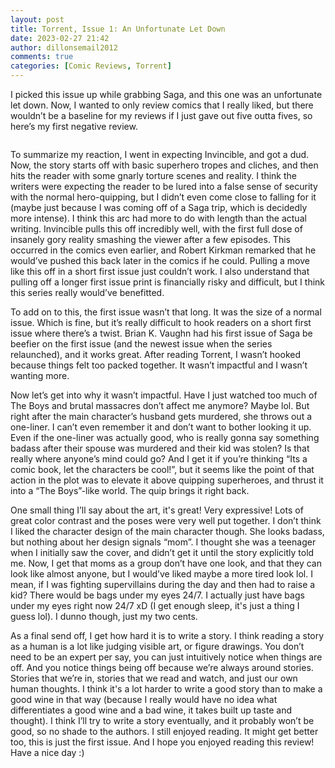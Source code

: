 ```yaml
---
layout: post
title: Torrent, Issue 1: An Unfortunate Let Down
date: 2023-02-27 21:42
author: dillonsemail2012
comments: true
categories: [Comic Reviews, Torrent]
---
```

<!-- wp:paragraph -->
<p>I picked this issue up while grabbing Saga, and this one was an unfortunate let down. Now, I wanted to only review comics that I really liked, but there wouldn’t be a baseline for my reviews if I just gave out five outta fives, so here’s my first negative review.</p>
<!-- /wp:paragraph -->

<!-- wp:image -->
<figure class="wp-block-image"><img src="https://lh5.googleusercontent.com/fnP0-P1WEEHXteclxuaDht2X9tyR_hqWXi9Gt1HrsDmvTXEvR_vHTJ_hkWUSp5LqsKy21lzk4GLBcZwHqi-vS6QOmAekx9ZzIsq0kzNhMlOKN61uKtOTSqLVEU0QgBYqk0FjexrIoyFYl7IfgM25kH8" alt="" /></figure>
<!-- /wp:image -->

<!-- wp:paragraph -->
<p>To summarize my reaction, I went in expecting Invincible, and got a dud. Now, the story starts off with basic superhero tropes and cliches, and then hits the reader with some gnarly torture scenes and reality. I think the writers were expecting the reader to be lured into a false sense of security with the normal hero-quipping, but I didn’t even come close to falling for it (maybe just because I was coming off of a Saga trip, which is decidedly more intense). I think this arc had more to do with length than the actual writing. Invincible pulls this off incredibly well, with the first full dose of insanely gory reality smashing the viewer after a few episodes. This occurred in the comics even earlier, and Robert Kirkman remarked that he would’ve pushed this back later in the comics if he could. Pulling a move like this off in a short first issue just couldn’t work. I also understand that pulling off a longer first issue print is financially risky and difficult, but I think this series really would’ve benefitted.</p>
<!-- /wp:paragraph -->

<!-- wp:paragraph -->
<p>To add on to this, the first issue wasn’t that long. It was the size of a normal issue. Which is fine, but it’s really difficult to hook readers on a short first issue where there’s a twist. Brian K. Vaughn had his first issue of Saga be beefier on the first issue (and the newest issue when the series relaunched), and it works great. After reading Torrent, I wasn’t hooked because things felt too packed together. It wasn’t impactful and I wasn’t wanting more.</p>
<!-- /wp:paragraph -->

<!-- wp:paragraph -->
<p>Now let’s get into why it wasn’t impactful. Have I just watched too much of The Boys and brutal massacres don’t affect me anymore? Maybe lol. But right after the main character’s husband gets murdered, she throws out a one-liner. I can’t even remember it and don’t want to bother looking it up. Even if the one-liner was actually good, who is really gonna say something badass after their spouse was murdered and their kid was stolen? Is that really where anyone’s mind could go? And I get it if you’re thinking “Its a comic book, let the characters be cool!”, but it seems like the point of that action in the plot was to elevate it above quipping superheroes, and thrust it into a “The Boys”-like world. The quip brings it right back.</p>
<!-- /wp:paragraph -->

<!-- wp:paragraph -->
<p>One small thing I’ll say about the art, it's great! Very expressive! Lots of great color contrast and the poses were very well put together. I don’t think I liked the character design of the main character though. She looks badass, but nothing about her design signals “mom”. I thought she was a teenager when I initially saw the cover, and didn’t get it until the story explicitly told me. Now, I get that moms as a group don’t have one look, and that they can look like almost anyone, but I would’ve liked maybe a more tired look lol. I mean, if I was fighting supervillains during the day and then had to raise a kid? There would be bags under my eyes 24/7. I actually just have bags under my eyes right now 24/7 xD (I get enough sleep, it's just a thing I guess lol). I dunno though, just my two cents.&nbsp;</p>
<!-- /wp:paragraph -->

<!-- wp:paragraph -->
<p>As a final send off, I get how hard it is to write a story. I think reading a story as a human is a lot like judging visible art, or figure drawings. You don’t need to be an expert per say, you can just intuitively notice when things are off. And you notice things being off because we’re always around stories. Stories that we’re in, stories that we read and watch, and just our own human thoughts. I think it's a lot harder to write a good story than to make a good wine in that way (because I really would have no idea what differentiates a good wine and a bad wine, it takes built up taste and thought). I think I’ll try to write a story eventually, and it probably won’t be good, so no shade to the authors. I still enjoyed reading. It might get better too, this is just the first issue. And I hope you enjoyed reading this review! Have a nice day :)</p>
<!-- /wp:paragraph -->
